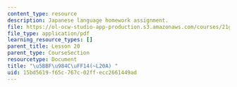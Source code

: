 ```yaml
---
content_type: resource
description: Japanese language homework assignment.
file: https://ol-ocw-studio-app-production.s3.amazonaws.com/courses/21g-504-japanese-iv-spring-2009/15bd5619f65c767c02ffecc2661449ad_MIT21G_504S09_hw20a.pdf
file_type: application/pdf
learning_resource_types: []
parent_title: Lesson 20
parent_type: CourseSection
resourcetype: Document
title: "\u5BBF\u984C\uFF14(~L20A) "
uid: 15bd5619-f65c-767c-02ff-ecc2661449ad
---
```

